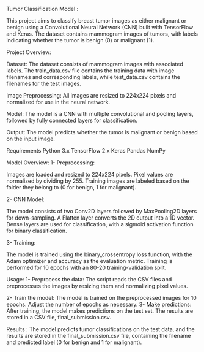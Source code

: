Tumor Classification Model :

This project aims to classify breast tumor images as either malignant or benign using a Convolutional Neural Network (CNN) built with TensorFlow and Keras. The dataset contains mammogram images of tumors, with labels indicating whether the tumor is benign (0) or malignant (1).

Project Overview:

Dataset: The dataset consists of mammogram images with associated labels. The train_data.csv file contains the training data with image filenames and corresponding labels, while test_data.csv contains the filenames for the test images.

Image Preprocessing: All images are resized to 224x224 pixels and normalized for use in the neural network.

Model: The model is a CNN with multiple convolutional and pooling layers, followed by fully connected layers for classification.

Output: The model predicts whether the tumor is malignant or benign based on the input image.


Requirements
Python 3.x
TensorFlow 2.x
Keras
Pandas
NumPy


Model Overview:
1- Preprocessing:

Images are loaded and resized to 224x224 pixels.
Pixel values are normalized by dividing by 255.
Training images are labeled based on the folder they belong to (0 for benign, 1 for malignant).

2- CNN Model:

The model consists of two Conv2D layers followed by MaxPooling2D layers for down-sampling.
A Flatten layer converts the 2D output into a 1D vector.
Dense layers are used for classification, with a sigmoid activation function for binary classification.


3- Training:

The model is trained using the binary_crossentropy loss function, with the Adam optimizer and accuracy as the evaluation metric.
Training is performed for 10 epochs with an 80-20 training-validation split.


Usage:
1- Preprocess the data: The script reads the CSV files and preprocesses the images by resizing them and normalizing pixel values.

2- Train the model: The model is trained on the preprocessed images for 10 epochs. Adjust the number of epochs as necessary.
3- Make predictions: After training, the model makes predictions on the test set. The results are stored in a CSV file, final_submission.csv.

Results :
The model predicts tumor classifications on the test data, and the results are stored in the final_submission.csv file, containing the filename and predicted label (0 for benign and 1 for malignant).

